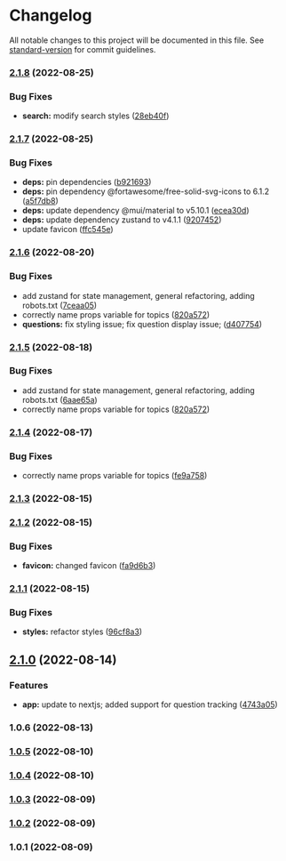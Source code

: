 # Changelog

All notable changes to this project will be documented in this file. See [standard-version](https://github.com/conventional-changelog/standard-version) for commit guidelines.

### [2.1.8](https://github.com/User5842/rafaels-list/compare/v2.1.7...v2.1.8) (2022-08-25)


### Bug Fixes

* **search:** modify search styles ([28eb40f](https://github.com/User5842/rafaels-list/commit/28eb40f876abcd7db50df701e9de925cd24e0a4a))

### [2.1.7](https://github.com/User5842/rafaels-list/compare/v2.1.6...v2.1.7) (2022-08-25)

### Bug Fixes

- **deps:** pin dependencies ([b921693](https://github.com/User5842/rafaels-list/commit/b921693cadd91ecb1641972936bad2279e915483))
- **deps:** pin dependency @fortawesome/free-solid-svg-icons to 6.1.2 ([a5f7db8](https://github.com/User5842/rafaels-list/commit/a5f7db872d1088efce39f9b2ff4113f0f65faf46))
- **deps:** update dependency @mui/material to v5.10.1 ([ecea30d](https://github.com/User5842/rafaels-list/commit/ecea30d32ec7e5b9b0880dd04ad78230cff3237d))
- **deps:** update dependency zustand to v4.1.1 ([9207452](https://github.com/User5842/rafaels-list/commit/92074526f3b310dd197462071d31e569b50fcce1))
- update favicon ([ffc545e](https://github.com/User5842/rafaels-list/commit/ffc545e1bc8d74fd9f077483cea7bce9425639c4))

### [2.1.6](https://github.com/User5842/rafaels-list/compare/v2.1.3...v2.1.6) (2022-08-20)

### Bug Fixes

- add zustand for state management, general refactoring, adding robots.txt ([7ceaa05](https://github.com/User5842/rafaels-list/commit/7ceaa05a29f79336a939f40531bed46ddefd350d))
- correctly name props variable for topics ([820a572](https://github.com/User5842/rafaels-list/commit/820a572bb435f786b823caf658344db645c80300))
- **questions:** fix styling issue; fix question display issue; ([d407754](https://github.com/User5842/rafaels-list/commit/d407754d9479f39850ba44691cda4f8e2488f129))

### [2.1.5](https://github.com/User5842/rafaels-list/compare/v2.1.3...v2.1.5) (2022-08-18)

### Bug Fixes

- add zustand for state management, general refactoring, adding robots.txt ([6aae65a](https://github.com/User5842/rafaels-list/commit/6aae65ab37bd30ca01a11f78ae3425f03e0cdc63))
- correctly name props variable for topics ([820a572](https://github.com/User5842/rafaels-list/commit/820a572bb435f786b823caf658344db645c80300))

### [2.1.4](https://github.com/User5842/rafaels-list/compare/v2.1.3...v2.1.4) (2022-08-17)

### Bug Fixes

- correctly name props variable for topics ([fe9a758](https://github.com/User5842/rafaels-list/commit/fe9a758ee989f9ebaa89ecce20e4c51e8e4d072b))

### [2.1.3](https://github.com/User5842/rafaels-list/compare/v2.1.2...v2.1.3) (2022-08-15)

### [2.1.2](https://github.com/User5842/rafaels-list/compare/v2.1.1...v2.1.2) (2022-08-15)

### Bug Fixes

- **favicon:** changed favicon ([fa9d6b3](https://github.com/User5842/rafaels-list/commit/fa9d6b314fdefd92b1d837e5760330605514b269))

### [2.1.1](https://github.com/User5842/rafaels-list/compare/v2.1.0...v2.1.1) (2022-08-15)

### Bug Fixes

- **styles:** refactor styles ([96cf8a3](https://github.com/User5842/rafaels-list/commit/96cf8a301bc8874520234aa9863903732e14c91d))

## [2.1.0](https://github.com/User5842/rafaels-list/compare/v1.0.6...v2.1.0) (2022-08-14)

### Features

- **app:** update to nextjs; added support for question tracking ([4743a05](https://github.com/User5842/rafaels-list/commit/4743a05d34283df740b179587ee36c0e69bb132c))

### 1.0.6 (2022-08-13)

### [1.0.5](https://github.com/User5842/rafaels-list/compare/v1.0.4...v1.0.5) (2022-08-10)

### [1.0.4](https://github.com/User5842/rafaels-list/compare/v1.0.3...v1.0.4) (2022-08-10)

### [1.0.3](https://github.com/User5842/rafaels-list/compare/v1.0.2...v1.0.3) (2022-08-09)

### [1.0.2](https://github.com/User5842/rafaels-list/compare/v1.0.1...v1.0.2) (2022-08-09)

### 1.0.1 (2022-08-09)
